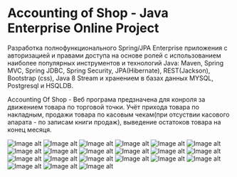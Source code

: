 

Accounting of Shop - Java Enterprise Online Project 
====================================================

Разработка полнофункционального Spring/JPA Enterprise приложения c авторизацией и правами доступа на основе ролей с использованием наиболее популярных инструментов и технологий Java: Maven, Spring MVC, Spring JDBC, Spring Security, JPA(Hibernate), REST(Jackson), Bootstrap (css), Java 8 Stream  и хранением в базах данных MYSQL, Postgresql и HSQLDB.
<p>
   Accounting Of Shop - Веб програма предзначена для конроля за движением товара по торговой точки. Учёт прихода товара
   по накладным, продажи товара по касовым чекам(при отсуствии касового апарата - по записам книги продаж), выведение
   остатоков товара на конец месяця.
</p>

![Image alt](https://github.com/dimaSkalora/AccountingOfShop/blob/master/image/login_ru.jpg)
![Image alt](https://github.com/dimaSkalora/AccountingOfShop/blob/master/image/login_en.jpg)
![Image alt](https://github.com/dimaSkalora/AccountingOfShop/blob/master/image/addUser.jpg)
![Image alt](https://github.com/dimaSkalora/AccountingOfShop/blob/master/image/goods.jpg)
![Image alt](https://github.com/dimaSkalora/AccountingOfShop/blob/master/image/goods_en.jpg)
![Image alt](https://github.com/dimaSkalora/AccountingOfShop/blob/master/image/goods_alcohol.jpg)
![Image alt](https://github.com/dimaSkalora/AccountingOfShop/blob/master/image/goods_rest.jpg)
![Image alt](https://github.com/dimaSkalora/AccountingOfShop/blob/master/image/users.jpg)
![Image alt](https://github.com/dimaSkalora/AccountingOfShop/blob/master/image/users_en.jpg)
![Image alt](https://github.com/dimaSkalora/AccountingOfShop/blob/master/image/alcohol_vodka.jpg)
![Image alt](https://github.com/dimaSkalora/AccountingOfShop/blob/master/image/alcohol_vodka_en.jpg)
![Image alt](https://github.com/dimaSkalora/AccountingOfShop/blob/master/image/alcohol_vodka2.jpg)
![Image alt](https://github.com/dimaSkalora/AccountingOfShop/blob/master/image/alcohol_vodka2_en.jpg)
![Image alt](https://github.com/dimaSkalora/AccountingOfShop/blob/master/image/cigaretteWithFilter.jpg)
![Image alt](https://github.com/dimaSkalora/AccountingOfShop/blob/master/image/cigaretteWithFilter2.jpg)
![Image alt](https://github.com/dimaSkalora/AccountingOfShop/blob/master/image/rest_users.jpg)
![Image alt](https://github.com/dimaSkalora/AccountingOfShop/blob/master/image/rest_users_100001.jpg)
![Image alt](https://github.com/dimaSkalora/AccountingOfShop/blob/master/image/rest_products.jpg)
![Image alt](https://github.com/dimaSkalora/AccountingOfShop/blob/master/image/rest_products_filter.jpg)
![Image alt](https://github.com/dimaSkalora/AccountingOfShop/blob/master/image/profile.jpg)
![Image alt](https://github.com/dimaSkalora/AccountingOfShop/blob/master/image/profile_en.jpg)